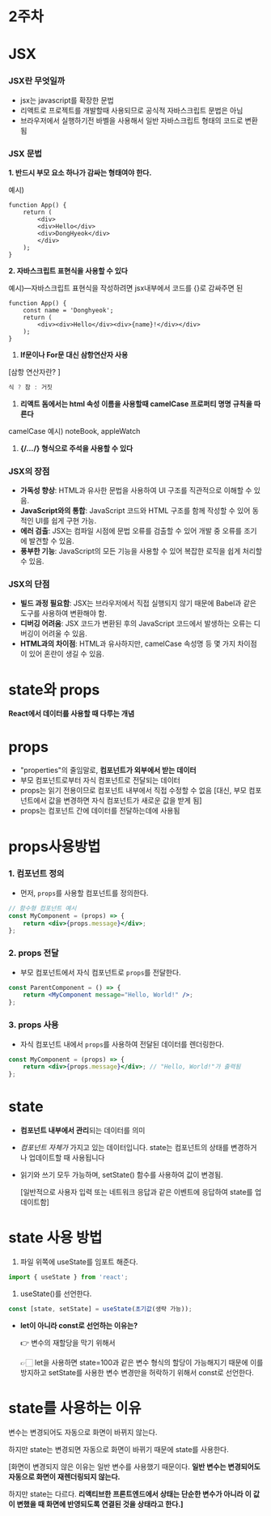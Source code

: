 # 2주차

# JSX

### JSX란 무엇일까

- jsx는 javascript를 확장한 문법
- 리액트로 프로젝트를 개발할때 사용되므로 공식적 자바스크립트 문법은 아님
- 브라우저에서 실행하기전 바벨을 사용해서 일반 자바스크립트 형태의 코드로 변환됨

### JSX 문법

**1. 반드시 부모 요소 하나가 감싸는 형태여야 한다.**

예시)

```
function App() {
	return (
		<div>
		<div>Hello</div>
		<div>DongHyeok</div>
		</div>
	);
}
```

**2. 자바스크립트 표현식을 사용할 수 있다**

예시)—자바스크립트 표현식을 작성하려면 jsx내부에서 코드를 {}로 감싸주면 된

```
function App() {
	const name = 'Donghyeok';
	return (
		<div><div>Hello</div><div>{name}!</div></div>
	);
}
```

1. **If문이나 For문 대신 삼항연산자 사용**

[삼항 연산자란? ]

```jsx
식 ? 참 : 거짓
```

1. **리액트 돔에서는 html 속성 이름을 사용할때 camelCase 프로퍼티 명명 규칙을 따른다**

camelCase 예시) noteBook, appleWatch

1.  **{/*…*/} 형식으로 주석을 사용할 수 있다**

### JSX의 장점

- **가독성 향상**: HTML과 유사한 문법을 사용하여 UI 구조를 직관적으로 이해할 수 있음.
- **JavaScript와의 통합**: JavaScript 코드와 HTML 구조를 함께 작성할 수 있어 동적인 UI를 쉽게 구현 가능.
- **에러 검출**: JSX는 컴파일 시점에 문법 오류를 검출할 수 있어 개발 중 오류를 조기에 발견할 수 있음.
- **풍부한 기능**: JavaScript의 모든 기능을 사용할 수 있어 복잡한 로직을 쉽게 처리할 수 있음.

### JSX의 단점

- **빌드 과정 필요함**: JSX는 브라우저에서 직접 실행되지 않기 때문에 Babel과 같은 도구를 사용하여 변환해야 함.
- **디버깅 어려움**: JSX 코드가 변환된 후의 JavaScript 코드에서 발생하는 오류는 디버깅이 어려울 수 있음.
- **HTML과의 차이점**: HTML과 유사하지만, camelCase 속성명 등 몇 가지 차이점이 있어 혼란이 생길 수 있음.

# state와 props

**React에서 데이터를 사용할 때 다루는 개념**

# props

- "properties"의 줄임말로, **컴포넌트가 외부에서 받는 데이터**
- 부모 컴포넌트로부터 자식 컴포넌트로 전달되는 데이터
- props는 읽기 전용이므로 컴포넌트 내부에서 직접 수정할 수 없음
[대신, 부모 컴포넌트에서 값을 변경하면 자식 컴포넌트가 새로운 값을 받게 됨]
- props는 컴포넌트 간에 데이터를 전달하는데에 사용됨

# props사용방법

### 1. 컴포넌트 정의

- 먼저, `props`를 사용할 컴포넌트를 정의한다.

```jsx
// 함수형 컴포넌트 예시
const MyComponent = (props) => {
    return <div>{props.message}</div>;
};

```

### 2. props 전달

- 부모 컴포넌트에서 자식 컴포넌트로 `props`를 전달한다.

```jsx
const ParentComponent = () => {
    return <MyComponent message="Hello, World!" />;
};

```

### 3. props 사용

- 자식 컴포넌트 내에서 `props`를 사용하여 전달된 데이터를 렌더링한다.

```jsx
const MyComponent = (props) => {
    return <div>{props.message}</div>; // "Hello, World!"가 출력됨
};

```

# state

- **컴포넌트 내부에서 관리**되는 데이터를 의미
- *컴포넌트 자체가* 가지고 있는 데이터입니다. state는 컴포넌트의 상태를 변경하거나 업데이트할 때 사용됩니다
- 읽기와 쓰기 모두 가능하며, setState() 함수를 사용하여 값이 변경됨.

    [일반적으로 사용자 입력 또는 네트워크 응답과 같은 이벤트에 응답하여 state를 업데이트함]

# state 사용 방법

1. 파일 위쪽에 useState를 임포트 해준다.

```jsx
import { useState } from 'react';
```

1. useState()를 선언한다.

```jsx
const [state, setState] = useState(초기값(생략 가능));
```

- **let이 아니라 const로 선언하는 이유는?**
    
    👉 변수의 재할당을 막기 위해서
    
    👉🏻 let을 사용하면 state=100과 같은 변수 형식의 할당이 가능해지기 때문에 이를 방지하고 setState를 사용한 변수 변경만을 허락하기 위해서 const로 선언한다.
    

# state를 사용하는 이유

변수는 변경되어도 자동으로 화면이 바뀌지 않는다.

하지만 state는 변경되면 자동으로 화면이 바뀌기 때문에 state를 사용한다.

[화면이 변경되지 않은 이유는 일반 변수를 사용했기 때문이다. **일반 변수는 변경되어도 자동으로 화면이 재렌더링되지 않는다.**

하지만 state는 다르다. **리액티브한 프론트엔드에서 상태는 단순한 변수가 아니라 이 값이 변했을 때 화면에 반영되도록 연결된 것을 상태라고 한다.]**
